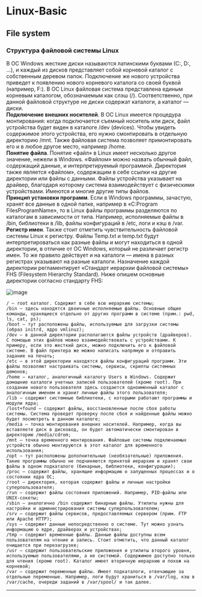# Linux-Basic
## File system
### Структура файловой системы Linux  
В ОС Windows жесткие диски называются латинскими буквами (С:, D:, ...), и каждый из дисков представляет собой корневой каталог с собственным деревом папок. Подключение же нового устройства приведет к появлению нового корневого каталога со своей буквой (например, F:). В ОС Linux файловая система представлена единым корневым каталогом, обозначаемым как слэш (/). Соответственно, при данной файловой структуре не диски содержат каталоги, а каталог — диски.  
**Подключение внешних носителей**. В ОС Linux имеется процедура монтирования: когда подключается съемный носитель или диск, файл устройства будет виден в каталоге /dev (devices). Чтобы увидеть содержимое этого устройства, его нужно смонтировать в отдельную директорию /mnt. Также файловая система позволяет примонтировать его и в любое другое место, например /home.  
**Понятие файла**. Понятие «файл» в Linux имеет несколько другое значение, нежели в Windows. «Файлом» можно назвать обычный файл, содержащий данные, и интерпретируемый программой. Директория также является «файлом», содержащим в себе ссылки на другие директории или файлы с данными. Файлы устройства указывает на драйвер, благодаря которому система взаимодействует с физическими устройствами. Имеются и многие другие типы файлов.  
**Принцип установки программ**. Если в Windows программы, зачастую, хранят все данные в одной папке, например в «C:Program FilesProgramName», то в Linux файлы программы разделяются по каталогам в зависимости от типа. Например, исполняемые файлы в /bin, библиотеки в /lib, файлы конфигураций в /etc, логи и кэш в /var.  
**Регистр имен**. Также стоит отметить чувствительность файловой системы Linux к регистру. Файлы Temp.txt и temp.txt будут интерпретироваться как разные файлы и могут находиться в одной директории, в отличие от ОС Windows, который не различает регистр имен. То же правило действует и на каталоги — имена в разных регистрах указывают на разные каталоги.
Назначение каждой директории регламентирует «Стандарт иерархии файловой системы» FHS (Filesystem Hierarchy Standard). Ниже опишем основные директории согласно стандарту FHS:  

![image](https://serverspace.by/wp-content/uploads/2020/06/63_fhs.png)


    / — root каталог. Содержит в себе всю иерархию системы;
    /bin — здесь находятся двоичные исполняемые файлы. Основные общие команды, хранящиеся отдельно от других программ в системе (прим.: pwd, ls, cat, ps);
    /boot — тут расположены файлы, используемые для загрузки системы (образ initrd, ядро vmlinuz);
    /dev — в данной директории располагаются файлы устройств (драйверов). С помощью этих файлов можно взаимодействовать с устройствами. К примеру, если это жесткий диск, можно подключить его к файловой системе. В файл принтера же можно написать напрямую и отправить задание на печать;
    /etc — в этой директории находятся файлы конфигураций программ. Эти файлы позволяют настраивать системы, сервисы, скрипты системных демонов;
    /home — каталог, аналогичный каталогу Users в Windows. Содержит домашние каталоги учетных записей пользователей (кроме root). При создании нового пользователя здесь создается одноименный каталог с аналогичным именем и хранит личные файлы этого пользователя;
    /lib — содержит системные библиотеки, с которыми работают программы и модули ядра;
    /lost+found — содержит файлы, восстановленные после сбоя работы системы. Система проведет проверку после сбоя и найденные файлы можно будет посмотреть в данном каталоге;
    /media — точка монтирования внешних носителей. Например, когда вы вставляете диск в дисковод, он будет автоматически смонтирован в директорию /media/cdrom;
    /mnt — точка временного монтирования. Файловые системы подключаемых устройств обычно монтируются в этот каталог для временного использования;
    /opt — тут расположены дополнительные (необязательные) приложения. Такие программы обычно не подчиняются принятой иерархии и хранят свои файлы в одном подкаталоге (бинарные, библиотеки, конфигурации);
    /proc — содержит файлы, хранящие информацию о запущенных процессах и о состоянии ядра ОС;
    /root — директория, которая содержит файлы и личные настройки суперпользователя;
    /run — содержит файлы состояния приложений. Например, PID-файлы или UNIX-сокеты;
    /sbin — аналогично /bin содержит бинарные файлы. Утилиты нужны для настройки и администрирования системы суперпользователем;
    /srv — содержит файлы сервисов, предоставляемых сервером (прим. FTP или Apache HTTP);
    /sys — содержит данные непосредственно о системе. Тут можно узнать информацию о ядре, драйверах и устройствах;
    /tmp — содержит временные файлы. Данные файлы доступны всем пользователям на чтение и запись. Стоит отметить, что данный каталог очищается при перезагрузке;
    /usr — содержит пользовательские приложения и утилиты второго уровня, используемые пользователями, а не системой. Содержимое доступно только для чтения (кроме root). Каталог имеет вторичную иерархию и похож на корневой;
    /var — содержит переменные файлы. Имеет подкаталоги, отвечающие за отдельные переменные. Например, логи будут храниться в /var/log, кэш в /var/cache, очереди заданий в /var/spool/ и так далее.
***

